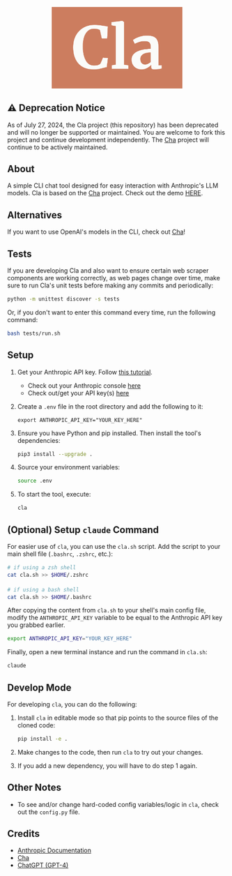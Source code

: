 <p align="center">
    <img width="300" src="./assets/logo.png">
</p>

## ⚠️ Deprecation Notice

As of July 27, 2024, the Cla project (this repository) has been deprecated and will no longer be supported or maintained. You are welcome to fork this project and continue development independently. The [Cha](https://github.com/MehmetMHY/cha) project will continue to be actively maintained.

## About

A simple CLI chat tool designed for easy interaction with Anthropic's LLM models. Cla is based on the [Cha](https://github.com/MehmetMHY/cha) project. Check out the demo [HERE](https://x.com/mehmet_mhy/status/1806670338908209352).

## Alternatives

If you want to use OpenAI's models in the CLI, check out [Cha](https://github.com/MehmetMHY/cha)!

## Tests

If you are developing Cla and also want to ensure certain web scraper components are working correctly, as web pages change over time, make sure to run Cla's unit tests before making any commits and periodically:

```bash
python -m unittest discover -s tests
```

Or, if you don't want to enter this command every time, run the following command:

```bash
bash tests/run.sh
```

## Setup

1. Get your Anthropic API key. Follow [this tutorial](https://docs.anthropic.com/en/docs/quickstart).

   - Check out your Anthropic console [here](https://docs.anthropic.com/en/docs/console.anthropic.com)
   - Check out/get your API key(s) [here](https://console.anthropic.com/settings/keys)

2. Create a `.env` file in the root directory and add the following to it:

   ```env
   export ANTHROPIC_API_KEY="YOUR_KEY_HERE"
   ```

3. Ensure you have Python and pip installed. Then install the tool's dependencies:

   ```bash
   pip3 install --upgrade .
   ```

4. Source your environment variables:

   ```bash
   source .env
   ```

5. To start the tool, execute:
   ```bash
   cla
   ```

## (Optional) Setup `claude` Command

For easier use of `cla`, you can use the `cla.sh` script. Add the script to your main shell file (`.bashrc`, `.zshrc`, etc.):

```bash
# if using a zsh shell
cat cla.sh >> $HOME/.zshrc

# if using a bash shell
cat cla.sh >> $HOME/.bashrc
```

After copying the content from `cla.sh` to your shell's main config file, modify the `ANTHROPIC_API_KEY` variable to be equal to the Anthropic API key you grabbed earlier.

```bash
export ANTHROPIC_API_KEY="YOUR_KEY_HERE"
```

Finally, open a new terminal instance and run the command in `cla.sh`:

```bash
claude
```

## Develop Mode

For developing `cla`, you can do the following:

1. Install `cla` in editable mode so that pip points to the source files of the cloned code:

   ```bash
   pip install -e .
   ```

2. Make changes to the code, then run `cla` to try out your changes.

3. If you add a new dependency, you will have to do step 1 again.

## Other Notes

- To see and/or change hard-coded config variables/logic in `cla`, check out the `config.py` file.

## Credits

- [Anthropic Documentation](https://docs.anthropic.com/)
- [Cha](https://github.com/MehmetMHY/cha)
- [ChatGPT (GPT-4)](https://chat.openai.com/)
